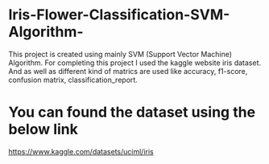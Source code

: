 # Iris-Flower-Classification-SVM-Algorithm-
This project is created using mainly SVM (Support Vector Machine) Algorithm. For completing this project I used the kaggle website iris dataset. And as well as different kind of matrics are used like accuracy, f1-score, confusion matrix, classification_report.

# You can found the dataset using the below link
https://www.kaggle.com/datasets/uciml/iris
